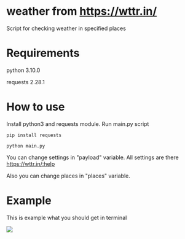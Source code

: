 #  weather from https://wttr.in/

Script for checking weather in specified places

# Requirements

python  3.10.0

requests 2.28.1

# How to use

Install python3 and requests module. Run main.py script

``` 
pip install requests

python main.py 
```

You can change settings in "payload" variable. All settings are there https://wttr.in/:help

Also you can change places in "places" variable.

# Example

This is example what you should get in terminal

![](https://dvmn.org/media/wttr_index.png)
